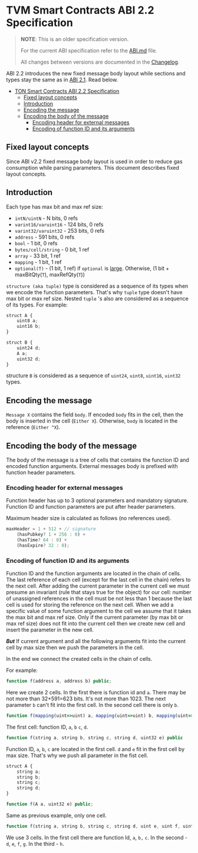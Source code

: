 # TVM Smart Contracts ABI 2.2 Specification

> **NOTE**: This is an older specification version.
> 
> For the current ABI specification refer to the [ABI.md](ABI.md) file.
>
> All changes between versions are documented in the [Changelog](../CHANGELOG.md).

ABI 2.2 introduces the new fixed message body layout while sections and types stay the same as in [ABI 2.1](./ABI_2.1_spec.md). Read below. 
 
- [TON Smart Contracts ABI 2.2 Specification](#ton-smart-contracts-abi-22-specification)
	- [Fixed layout concepts](#fixed-layout-concepts)
	- [Introduction](#introduction)
	- [Encoding the message](#encoding-the-message)
	- [Encoding the body of the message](#encoding-the-body-of-the-message)
		- [Encoding header for external messages](#encoding-header-for-external-messages)
		- [Encoding of function ID and its arguments](#encoding-of-function-id-and-its-arguments)


## Fixed layout concepts

Since ABI v2.2 fixed message body layout is used in order to reduce gas consumption while parsing parameters. This document describes fixed layout concepts.

## Introduction

Each type has max bit and max ref size:

- `intN/uintN` - N bits, 0 refs
- `varint16/varuint16` - 124 bits, 0 refs
- `varint32/varuint32` - 253 bits, 0 refs
- `address` - 591 bits, 0 refs
- `bool` - 1 bit, 0 refs
- `bytes/cell/string` - 0 bit, 1 ref
- `array` - 33 bit, 1 ref
- `mapping` - 1 bit, 1 ref
- `optional(T)` - (1 bit, 1 ref) if `optional` is [large](ABI_2.1_spec.md#optionalinnertype). Otherwise, (1 bit + maxBitQty(`T`), maxRefQty(`T`))

`structure (aka tuple)` type is considered as a sequence of its types when we encode the function parameters. That's why `tuple` type doesn't have max bit or max ref size. Nested `tuple` 's also are considered as a sequence of its types. For example:

```jsx
struct A {
	uint8 a;
	uint16 b;
}

struct B {
	uint24 d;
	A a;
	uint32 d;
}
```

structure `B` is considered as a sequence of `uint24`, `uint8`, `uint16`, `uint32` types.

## Encoding the message

`Message X` contains the field `body`. If encoded `body` fits in the cell, then the body is inserted in the cell (`Either X`). Otherwise, `body` is located in the reference (`Either ^X`). 

## Encoding the body of the message

The body of the message is a tree of cells that contains the function ID and encoded function arguments. External messages body is prefixed with function header parameters.

### Encoding header for external messages

Function header has up to 3 optional parameters and mandatory signature. Function ID and function parameters are put after header parameters.

Maximum header size is calculated as follows (no references used).

```jsx
maxHeader = 1 + 512 + // signature
    (hasPubkey? 1 + 256 : 0) +
    (hasTime? 64 : 0) +
    (hasExpire? 32 : 0);
```


### Encoding of function ID and its arguments

Function ID and the function arguments are located in the chain of cells. The last reference of each cell (except for the last cell in the chain) refers to the next cell. After adding the current parameter in the current cell we must presume an invariant (rule that stays true for the object) for our cell: number of unassigned references in the cell must be not less than 1 because the last cell is used for storing the reference on the next cell. When we add a specific value of some function argument to the cell we assume that it takes the max bit and max ref size. Only if the current parameter (by max bit or max ref size) does not fit into the current cell then we create new cell and insert the parameter in the new cell. 

***But*** If current argument and all the following arguments fit into the current cell by max size then we push the parameters in the cell.

In the end we connect the created cells in the chain of cells.

For example:

```jsx
function f(address a, address b) public;
```

Here we create 2 cells. In the first there is function id and  `a`. There may be not more than 32+591=623 bits. It's not more than 1023. The next parameter `b` can't fit into the first cell. In the second cell there is only `b`.

```jsx
function f(mapping(uint=>uint) a, mapping(uint=>uint) b, mapping(uint=>uint) c, mapping(uint=>uint) d)
```

The first cell: function ID, `a`, `b` `c`, `d`. 

```jsx
function f(string a, string b, string c, string d, uint32 e) public
```

Function ID, `a`, `b`, `c` are located in the first cell. `d` and `e` fit in the first cell by max size. That's why we push all parameter in the fist cell.

```jsx
struct A {
	string a;
	string b;
	string c;
	string d;
}

function f(A a, uint32 e) public;
```

Same as previous example, only one cell.

```jsx
function f(string a, string b, string c, string d, uint e, uint f, uint g, uint h) public
```

We use 3 cells. In the first cell there are function Id, `a`, `b,` `c`. In the second - `d`, `e`, `f`, `g`. In the third - `h`.

